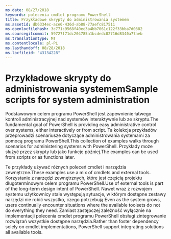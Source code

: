 ```yaml
---
ms.date: 08/27/2018
keywords: polecenia cmdlet programu PowerShell
title: Przykładowe skrypty do administrowania systemem
ms.assetid: db6334ec-ace6-436d-ab88-77aefc817511
ms.openlocfilehash: 3c771c9568f40ec3a4bb7061c122f33bba7d0382
ms.sourcegitcommit: 59727f71dc204785a1bcdedc02716d8340a77aeb
ms.translationtype: MT
ms.contentlocale: pl-PL
ms.lasthandoff: 08/28/2018
ms.locfileid: "43134228"
---
```

# <a name="sample-scripts-for-system-administration"></a><span data-ttu-id="428cb-103">Przykładowe skrypty do administrowania systemem</span><span class="sxs-lookup"><span data-stu-id="428cb-103">Sample scripts for system administration</span></span>

<span data-ttu-id="428cb-104">Podstawowym celem programu PowerShell jest zapewnienie łatwego kontroli administracyjnej nad systemów interaktywnie lub ze skryptu.</span><span class="sxs-lookup"><span data-stu-id="428cb-104">The fundamental goal of PowerShell is providing easy administrative control over systems, either interactively or from script.</span></span> <span data-ttu-id="428cb-105">Ta kolekcja przykładów przeprowadzi scenariusze dotyczące administrowania systemami za pomocą programu PowerShell.</span><span class="sxs-lookup"><span data-stu-id="428cb-105">This collection of examples walks through scenarios for administering systems with PowerShell.</span></span> <span data-ttu-id="428cb-106">Przykłady może służyć przez skrypty lub jako funkcje później.</span><span class="sxs-lookup"><span data-stu-id="428cb-106">The examples can be used from scripts or as functions later.</span></span>

<span data-ttu-id="428cb-107">Te przykłady używać różnych poleceń cmdlet i narzędzia zewnętrzne.</span><span class="sxs-lookup"><span data-stu-id="428cb-107">These examples use a mix of cmdlets and external tools.</span></span> <span data-ttu-id="428cb-108">Korzystanie z narzędzi zewnętrznych, które jest częścią projektu długoterminowym celem programu PowerShell.</span><span class="sxs-lookup"><span data-stu-id="428cb-108">Use of external tools is part of the long-term design intent of PowerShell.</span></span> <span data-ttu-id="428cb-109">Nawet wraz z rozwojem systemu użytkownicy stale występują sytuacje, w którym dostępne zestawy narzędzi nie robić wszystko, czego potrzebują.</span><span class="sxs-lookup"><span data-stu-id="428cb-109">Even as the system grows, users continually encounter situations where the available toolsets do not do everything they need.</span></span> <span data-ttu-id="428cb-110">Zamiast zastępczej zależność wyłącznie na implementacji polecenia cmdlet programu PowerShell obsługi zintegrowanie rozwiązań wszystkie dostępne narzędzia.</span><span class="sxs-lookup"><span data-stu-id="428cb-110">Rather than foster dependency solely on cmdlet implementations, PowerShell support integrating solutions all available tools.</span></span>